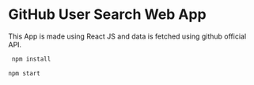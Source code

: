 # GitHub User Search Web App

This App is made using React JS and data is fetched using github official API. 

```javascript
 npm install
 ```

 ```javascript
 npm start
 ```






